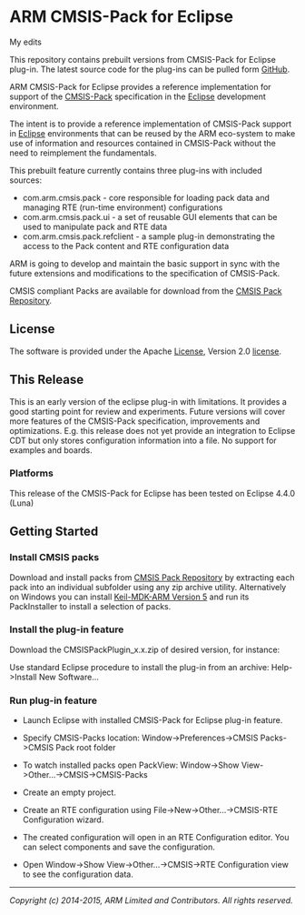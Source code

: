 ARM CMSIS-Pack for Eclipse
==========================

My edits

This repository contains prebuilt versions from  CMSIS-Pack for Eclipse plug-in.
The latest source code for the plug-ins can be pulled form [GitHub].

ARM CMSIS-Pack for Eclipse provides a reference implementation for support
of the [CMSIS-Pack] specification in the [Eclipse] development environment.

The intent is to provide a reference implementation of CMSIS-Pack support in [Eclipse] environments
that can be reused by the ARM eco-system to make use of information and resources contained in CMSIS-Pack
without the need to reimplement the fundamentals.

This prebuilt feature currently contains three plug-ins with included sources:
* com.arm.cmsis.pack 	- core responsible for loading pack data and managing RTE (run-time environment) configurations
* com.arm.cmsis.pack.ui - a set of reusable GUI elements that can be used to manipulate pack and RTE data
* com.arm.cmsis.pack.refclient - a sample plug-in demonstrating the access to the Pack content and RTE configuration data


ARM is going to develop and maintain the basic support in sync with the future extensions and modifications to the specification of CMSIS-Pack.

CMSIS compliant Packs are available for download from the [CMSIS Pack Repository].

License
-------

The software is provided under the Apache [License], Version 2.0 [license]. 


This Release
------------
This is an early version of the eclipse plug-in with limitations.
It provides a good starting point for review and experiments. Future versions will
cover more features of the CMSIS-Pack specification, improvements and optimizations.
E.g. this release does not yet provide an integration to Eclipse CDT but only 
stores configuration information into a file. No support for examples and boards.


### Platforms
This release of the CMSIS-Pack for Eclipse has been tested on Eclipse 4.4.0 (Luna)

Getting Started
---------------

### Install CMSIS packs

Download and install packs from [CMSIS Pack Repository] by extracting each pack into an individual subfolder using 
any zip archive utility.
Alternatively on Windows you can install [Keil-MDK-ARM Version 5] and run its PackInstaller to install a selection of packs.

### Install the plug-in feature
Download the CMSISPackPlugin_x.x.zip of desired version, for instance: 

Use standard Eclipse procedure to install the plug-in from an archive: Help->Install New Software... 

### Run plug-in feature
* Launch Eclipse with installed CMSIS-Pack for Eclipse plug-in feature.

* Specify CMSIS-Packs location: Window->Preferences->CMSIS Packs->CMSIS Pack root folder

* To watch installed packs open PackView: Window->Show View->Other...->CMSIS->CMSIS-Packs

* Create an empty project.

* Create an RTE configuration using File->New->Other...->CMSIS-RTE Configuration wizard.
 
* The created configuration will open in an RTE Configuration editor.
  You can select components and save the configuration.

* Open Window->Show View->Other...->CMSIS->RTE Configuration view to see the configuration data.


- - - - - - - - - - - - - - - - - - - - - - - - - -

_Copyright (c) 2014-2015, ARM Limited and Contributors. All rights reserved._


[License]:              ./license.md "Apache License for CMSIS-Pack for Eclipse"
[GitHub]:				           https://www.github.com/ARM-software/cmsis-pack-eclipse

[CMSIS-Pack]:		         http://www.keil.com/pack/doc/CMSIS/Pack/html/index.html
[CMSIS Pack Repository]:		http://www.keil.com/dd2/Pack/
[Keil-MDK-ARM Version 5]: http://www2.keil.com/mdk5/install
[Eclipse]:                http://www.eclipse.org
